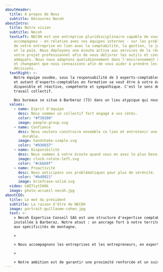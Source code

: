 ```yaml
---
aboutHeader:
  title: A propos de Nous
  subtitle: Découvrez Necoh
aboutIntro:
  title: Notre vision
  subtitle: Necoh
  textLeft: NECOH est une entreprise pluridisciplinaire capable de vous
    accompagnez - en relation avec vos équipes internes - sur les problématiques
    de votre entreprise en lien avec la comptabilité, la gestion, le juridique
    et la paie. Nous déployons une écoute active aux services de la réussite de
    votre projet professionnel afin de vous délivrer les outils et conseils
    adéquats. Nous nous adaptons quotidiennement dans l'environnement contraint
    et changeant que nous connaissons afin de vous aider à prendre les bonnes
    décisions.
  textRight: >-
    Notre équipe soudée, sous la responsabilité de 3 experts-comptables diplômés
    et autant d'experts-comptables en formation se veut être à votre écoute,
    disponible et réactive, compétente et sympathique. C'est le sens de notre
    travail collectif. 

    Nos bureaux se situe à Barberaz (73) dans un lieu atypique qui nous ressemble : chaleureux, convivial et prêt à vous accueillir dès que vous le souhaitez.
  values:
    - name: Esprit d'équipe
      desc: Nous sommes un collectif fort engagé à vos côtés.
      color: "#f39200"
      image: people-group.svg
    - name: Confiance
      desc: Nous voulons construire ensemble ce lien et entretenir une relation
        durable.
      image: handshake-simple.svg
      color: "#936037"
    - name: Disponibilité
      desc: Nous sommes à votre écoute quand vous en avez le plus besoin.
      image: clock-rotate-left.svg
      color: "#cbbb9f"
    - name: Proactivité
      desc: Nous anticipons vos problématiques pour plus de sérénité.
      color: "#bd0821"
      image: briefcase-solid.svg
  video: LWZ7iytIA6k
  image: photo-accueil-necoh.jpg
aboutCEO:
  title: Le mot du président
  subtitle: La raison d'être de NECOH
  image: portrait-guillaume-cohen.jpg
  text: >-
    > Necoh Expertise Conseil SAS est une structure d'expertise comptable
    installée à Barberaz. Notre atout : un ancrage fort à notre territoire et
    aux spécificités de montagne.

    >

    > Nous accompagnons les entreprises et les entrepreneurs, en expertise comptable, paie et RH, audit, conseils, juridique, fiscalité des particuliers dans tout type de secteurs d'activités : Services, Artisanat, Commerces et distributions, Hotels et Restaurants, BTP et immobilier ainsi que les Professions libérales.

    >

    > Notre ambition est de garantir une proximité renforcée et un suivi personnalisé de nos clients, la dimension humaine et la confiance étant au centre de notre développement.
---
```

